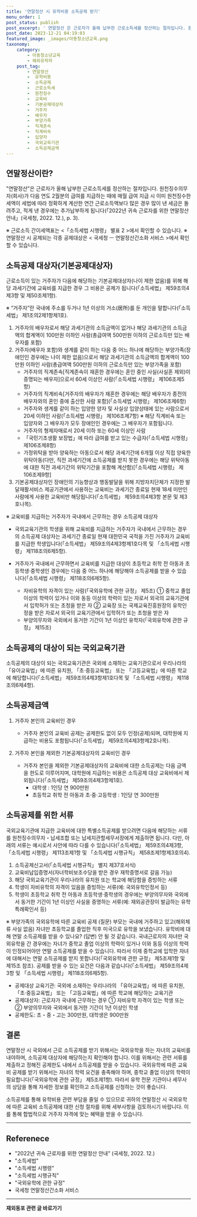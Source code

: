 ```yaml
---
title: '연말정산 시 유학비용 소득공제 받기'
menu_order: 1
post_status: publish
post_excerpt: ' 연말정산 은 근로자가 올해 납부한 근로소득세를 정산하는 절차입니다. 원천징수의무자 회사 가 다음 연도 2월분의 급여를 지급하는 때에 매월 급여 지급 시 이미 원천징수한 세액이 세법에 따라 정확하게 계산한 연간 근로소득액보다 많은 경우 많이 낸 세금은 돌려주고, 적게 낸 경우에는 추가납부하게 됩니다  2022년 귀속 근로자를 위한 연말정산 안내  국세청, 2022. 12. , p. 3 .'
post_date: 2023-12-21 04:19:03
featured_image: _images/아동청소년교육.png
taxonomy:
    category:
        - 아동청소년교육
        - 해외유학자
    post_tag:
        - 연말정산
        -  유학비용
        -  소득공제
        -  근로소득세
        -  원천징수
        -  교육비
        -  기본공제대상자
        -  거주자
        -  배우자
        -  부양가족
        -  직계존속
        -  직계비속
        -  입양자
        -  국외교육기관
        -  소득공제금액
---
```



## 연말정산이란?

"연말정산"은 근로자가 올해 납부한 근로소득세를 정산하는 절차입니다. 원천징수의무자(회사)가 다음 연도 2월분의 급여를 지급하는 때에 매월 급여 지급 시 이미 원천징수한 세액이 세법에 따라 정확하게 계산한 연간 근로소득액보다 많은 경우 많이 낸 세금은 돌려주고, 적게 낸 경우에는 추가납부하게 됩니다(「2022년 귀속 근로자를 위한 연말정산 안내」(국세청, 2022. 12.), p. 3).

※ 근로소득 간이세액표는 <「소득세법 시행령」 별표 2 >에서 확인할 수 있습니다.
※ 연말정산 시 공제되는 각종 공제대상은 < 국세청 ㅡ 연말정산간소화 서비스 >에서 확인할 수 있습니다.

## 소득공제 대상자(기본공제대상자)

근로소득이 있는 거주자가 다음에 해당하는 기본공제대상자(나이 제한 없음)를 위해 해당 과세기간에 교육비를 지급한 경우 그 비용은 공제가 됩니다(「소득세법」 제59조의4제3항 및 제50조제1항).

※ “거주자”란 국내에 주소를 두거나 1년 이상의 거소(居所)를 둔 개인을 말합니다(「소득세법」 제1조의2제1항제1호).
1. 거주자의 배우자로서 해당 과세기관의 소득금액이 없거나 해당 과세기관의 소득금액의 합계액이 100만원 이하인 사람(총급여액 500만원 이하의 근로소득만 있는 배우자를 포함)
2. 거주자(배우자 포함)와 생계를 같이 하는 다음 중 어느 하나에 해당하는 부양가족(장애인인 경우에는 나이 제한 없음)으로서 해당 과세기관의 소득금액의 합계액이 100만원 이하인 사람(총급여액 500만원 이하의 근로소득만 있는 부양가족을 포함)
   - 거주자의 직계존속[직계존속이 재혼한 경우에는 혼인 중인 사실(사실혼 제외)이 증명되는 배우자]으로서 60세 이상인 사람(「소득세법 시행령」 제106조제5항)
   - 거주자의 직계비속[거주자의 배우자가 재혼한 경우에는 해당 배우자가 종전의 배우자와의 혼인 중에 출산한 사람 포함](「소득세법 시행령」 제106조제6항)
   - 거주자와 생계를 같이 하는 입양한 양자 및 사실상 입양상태에 있는 사람으로서 20세 이하인 사람(「소득세법 시행령」 제106조제7항)
      ※ 해당 직계비속 또는 입양자와 그 배우자가 모두 장애인인 경우에는 그 배우자가 포함됩니다.
   - 거주자의 형제자매로서 20세 이하 또는 60세 이상인 사람
   - 「국민기초생활 보장법」에 따라 급여를 받고 있는 수급자(「소득세법 시행령」 제106조제8항)
   - 가정위탁을 받아 양육하는 아동으로서 해당 과세기간에 6개월 이상 직접 양육한 위탁아동(다만, 직전 과세기간에 소득공제를 받지 못한 경우에는 해당 위탁아동에 대한 직전 과세기간의 위탁기간을 포함해 계산함)[「소득세법 시행령」 제106조제9항]
3. 기본공제대상자인 장애인의 기능향상과 행동발달을 위해 지방자치단체가 지정한 발달재활서비스 제공기관에서 사용하는 교육비는 과세기간 종료일 현재 18세 미만인 사람에게 사용한 교육비만 해당됩니다(「소득세법」 제59조의4제3항 본문 및 제3호나목).

※ 교육비를 지급하는 거주자가 국내에서 근무하는 경우 소득공제 대상자
   - 국외교육기관의 학생을 위해 교육비를 지급하는 거주자가 국내에서 근무하는 경우의 소득공제 대상자는 과세기간 종료일 현재 대한민국 국적을 가진 거주자가 교육비를 지급한 학생입니다(「소득세법」 제59조의4제3항제1호다목 및 「소득세법 시행령」 제118조의6제5항).

   - 거주자가 국내에서 근무하면서 교육비를 지급한 대상이 초등학교 취학 전 아동과 초등학생·중학생인 경우에는 다음 중 어느 하나에 해당해야 소득공제를 받을 수 있습니다(「소득세법 시행령」 제118조의6제5항).
      - 자비유학의 자격이 있는 사람(「국외유학에 관한 규정」 제5조)
         ① 중학교 졸업 이상의 학력이 있거나 이와 동등 이상의 학력이 있는 자로서 외국의 교육기관에서 입학허가 또는 초청을 받은 자
         ② 교육장 또는 국제교육진흥원장의 유학인정을 받은 자로서 외국의 교육기관에서 입학허가 또는 초청을 받은 자
      - 부양의무자와 국외에서 동거한 기간이 1년 이상인 유학자(「국외유학에 관한 규정」 제15조)

## 소득공제의 대상이 되는 국외교육기관

소득공제의 대상이 되는 국외교육기관은 국외에 소재하는 교육기관으로서 우리나라의 「유아교육법」에 따른 유치원, 「초·중등교육법」 또는 「고등교육법」에 따른 학교에 해당합니다(「소득세법」 제59조의4제3항제1호다목 및 「소득세법 시행령」 제118조의6제4항).

## 소득공제금액

1. 거주자 본인의 교육비인 경우
   - 거주자 본인의 교육비 공제는 공제한도 없이 모두 인정(공제)되며, 대학원에 지급하는 비용도 포함됩니다(「소득세법」 제59조의4제3항제2호나목).

2. 거주자 본인을 제외한 기본공제대상자의 교육비인 경우
   - 거주자 본인을 제외한 기본공제대상자의 교육비에 대한 소득공제는 다음 금액을 한도로 이루어지며, 대학원에 지급하는 비용은 소득공제 대상 교육비에서 제외됩니다(「소득세법」 제59조의4제3항제1호).
      - 대학생 : 1인당 연 900만원
      - 초등학교 취학 전 아동과 초·중·고등학생 : 1인당 연 300만원

## 소득공제를 위한 서류

국외교육기관에 지급한 교육비에 대한 특별소득공제를 받으려면 다음에 해당하는 서류를 원천징수의무자・납세조합 또는 납세지관할세무서장에게 제출하면 됩니다. 다만, 아래의 서류는 예시로서 사안에 따라 다를 수 있습니다(「소득세법」 제59조의4제3항, 「소득세법 시행령」 제113조제1항 및 「소득세법 시행규칙」 제58조제1항제3호의4).

1. 소득공제신고서(「소득세법 시행규칙」 별지 제37호서식)
2. 교육비납입증명서(자녀학비보조수당을 받은 경우 재학증명서로 갈음 가능)
3. 해당 국외교육기관이 우리나라의 유치원 또는 학교에 해당함을 증빙하는 서류
4. 학생이 자비유학의 자격이 있음을 증빙하는 서류(예: 국외유학인정서 등)
5. 학생이 초등학교 취학 전 아동과 초등학생·중학생의 경우에는 부양의무자와 국외에서 동거한 기간이 1년 이상인 사실을 증명하는 서류(예: 재외공관장이 발급하는 유학특례확인서 등)

※ 부양가족의 국외유학에 따른 교육비 공제
(질문) 부모는 국내에 거주하고 있고(해외체류 사실 없음) 자녀만 초등학교를 졸업한 직후 미국으로 유학을 보냈습니다. 유학비에 대해 연말 소득공제를 받을 수 있나요?
(답변) 안 될 것 같습니다. 국내근로자의 자녀만 국외유학을 간 경우에는 자녀가 중학교 졸업 이상의 학력이 있거나 이와 동등 이상의 학력이 인정되어야만 연말 소득공제를 받을 수 있습니다. 따라서 이제 중학교에 입학한 자녀에 대해서는 연말 소득공제를 받지 못합니다(「국외유학에 관한 규정」 제5조제1항 및 제15조 참조).
공제를 받을 수 있는 요건은 다음과 같습니다(「소득세법」 제59조의4제3항 및 「소득세법 시행령」 제118조의6제5항).
- 공제대상 교육기관: 국외에 소재하는 우리나라의 「유아교육법」에 따른 유치원, 「초·중등교육법」 또는 「고등교육법」에 따른 학교에 해당하는 교육기관
- 공제대상자: 근로자가 국내에 근무하는 경우 ① 자비유학 자격이 있는 학생 또는 ② 부양의무자와 국외에서 동거한 기간이 1년 이상인 학생
- 공제한도: 초・중・고는 300만원, 대학생은 900만원

## 결론

연말정산 시 국외에서 근로 소득공제를 받기 위해서는 국외유학을 하는 자녀의 교육비를 내야하며, 소득공제 대상자에 해당하는지 확인해야 합니다. 이를 위해서는 관련 서류를 제출하고 정해진 공제한도 내에서 소득공제를 받을 수 있습니다. 국외유학에 따른 교육비 공제를 받기 위해서는 자녀의 학력 요건을 충족해야 하며, 중학교 졸업 이상의 학력이 필요합니다(「국외유학에 관한 규정」 제5조제1항). 따라서 유학 전문 기관이나 세무사의 상담을 통해 자세한 정보를 확인하고 소득공제를 신청하는 것이 좋습니다.

소득공제를 통해 유학비용 관련 부담을 줄일 수 있으므로 귀하의 연말정산 시 국외유학에 따른 교육비 소득공제에 대한 신청 절차를 위해 세부사항을 검토하시기 바랍니다. 이를 통해 합법적으로 거주자 자격에 맞는 혜택을 받을 수 있습니다.

---
## Referenece
- "2022년 귀속 근로자를 위한 연말정산 안내" (국세청, 2022. 12.)
- "소득세법"
- "소득세법 시행령"
- "소득세법 시행규칙"
- "국외유학에 관한 규정"
- 국세청 연말정산간소화 서비스
<!-- wp:separator -->
<hr class="wp-block-separator has-alpha-channel-opacity"/>
<!-- /wp:separator -->

<!-- wp:group {"backgroundColor":"base","layout":{"type":"constrained"}} -->
<div class="wp-block-group has-base-background-color has-background"><!-- wp:paragraph {"align":"center","fontSize":"medium"} -->
<p class="has-text-align-center has-large-font-size"><strong>재외동포 관련 글 바로가기</strong></p>
<!-- /wp:paragraph -->


<!-- wp:latest-posts
{"categories":[{"id":22672,"count":19,"description":"","link":"https://uknowlaw.com/category/%ec%9e%ac%ec%99%b8%eb%8f%99%ed%8f%ac/","name":"재외동포","slug":"재외동포","taxonomy":"category","parent":0,"meta":[],"_links":{"self":[{"href":"https://uknowlaw.com/wp-json/wp/v2/categories/22672"}],"collection":[{"href":"https://uknowlaw.com/wp-json/wp/v2/categories"}],"about":[{"href":"https://uknowlaw.com/wp-json/wp/v2/taxonomies/category"}],"wp:post_type":[{"href":"https://uknowlaw.com/wp-json/wp/v2/posts?categories=22672"}],"curies":[{"name":"wp","href":"https://api.w.org/{rel}","templated":true}]}}],"postsToShow":100,"excerptLength":28,"postLayout":"grid","columns":2,"featuredImageAlign":"left","featuredImageSizeSlug":"large","fontSize":"small"} /--></div>
<!-- /wp:group -->